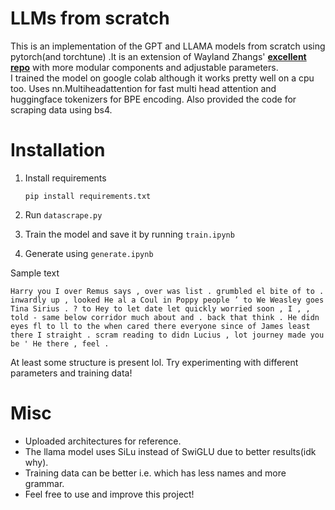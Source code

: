 # LLMs from scratch
This is an implementation of the GPT and LLAMA models from scratch using pytorch(and torchtune) .It is an extension of Wayland Zhangs' **[excellent repo](https://github.com/waylandzhang/Transformer-from-scratch)** with more modular components and adjustable parameters. <br/>
I trained the model on google colab although it works pretty well on a cpu too. Uses nn.Multiheadattention for fast multi head attention and huggingface tokenizers for BPE encoding. Also provided the code for scraping data using bs4.

# Installation
1. Install requirements
   ```
   pip install requirements.txt
   ```
2. Run `datascrape.py`

3. Train the model and save it by running `train.ipynb`

4. Generate using `generate.ipynb`
   
Sample text
   ```
   Harry you I over Remus says , over was list . grumbled el bite of to . inwardly up , looked He al a Coul in Poppy people ’ to We Weasley goes Tina Sirius . ? to Hey to let date let quickly worried soon , I , , told - same below corridor much about and . back that think . He didn eyes fl to ll to the when cared there everyone since of James least there I straight . scram reading to didn Lucius , lot journey made you be ' He there , feel .
   ```
At least some structure is present lol. Try experimenting with different parameters and training data!
# Misc
<ul>
  <li>Uploaded architectures for reference.</li>
  <li>The llama model uses SiLu instead of SwiGLU due to better results(idk why).</li>
  <li>Training data can be better i.e. which has less names and more grammar.</li>
  <li>Feel free to use and improve this project!</li>
</ul>
